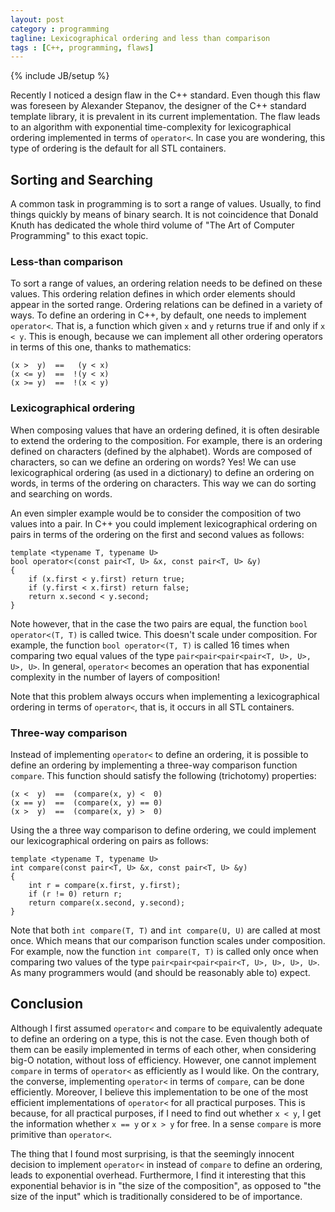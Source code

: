 ```yaml
---
layout: post
category : programming
tagline: Lexicographical ordering and less than comparison
tags : [C++, programming, flaws]
---
```

{% include JB/setup %}

Recently I noticed a design flaw in the C++ standard. Even though this flaw was foreseen by Alexander Stepanov, the designer of the C++ standard template library, it is prevalent in its current implementation. The flaw leads to an algorithm with exponential time-complexity for lexicographical ordering implemented in terms of `operator<`. In case you are wondering, this type of ordering is the default for all STL containers.


## Sorting and Searching

A common task in programming is to sort a range of values. Usually, to find things quickly by means of binary search. It is not coincidence that Donald Knuth has dedicated the whole third volume of "The Art of Computer Programming" to this exact topic.

### Less-than comparison
To sort a range of values, an ordering relation needs to be defined on these values. This ordering relation defines in which order elements should appear in the sorted range. Ordering relations can be defined in a variety of ways. To define an ordering in C++, by default, one needs to implement `operator<`. That is, a function which given `x` and `y` returns true if and only if `x < y`. This is enough, because we can implement all other ordering operators in terms of this one, thanks to mathematics:

	(x >  y)  ==   (y < x)
	(x <= y)  ==  !(y < x)
	(x >= y)  ==  !(x < y)


### Lexicographical ordering

When composing values that have an ordering defined, it is often desirable to extend the ordering to the composition. For example, there is an ordering defined on characters (defined by the alphabet). Words are composed of characters, so can we define an ordering on words? Yes! We can use lexicographical ordering (as used in a dictionary) to define an ordering on words, in terms of the ordering on characters. This way we can do sorting and searching on words.

An even simpler example would be to consider the composition of two values into a pair. In C++ you could implement lexicographical ordering on pairs in terms of the ordering on the first and second values as follows:

	template <typename T, typename U>
	bool operator<(const pair<T, U> &x, const pair<T, U> &y)
	{
		if (x.first < y.first) return true;
		if (y.first < x.first) return false;
		return x.second < y.second;
	}

Note however, that in the case the two pairs are equal, the function `bool operator<(T, T)` is called twice. This doesn't scale under composition. For example, the function `bool operator<(T, T)` is called 16 times when comparing two equal values of the type `pair<pair<pair<pair<T, U>, U>, U>, U>`. In general, `operator<` becomes an operation that has exponential complexity in the number of layers of composition!

Note that this problem always occurs when implementing a lexicographical ordering in terms of `operator<`, that is, it occurs in all STL containers.


### Three-way comparison

Instead of implementing `operator<` to define an ordering, it is possible to define an ordering by implementing a three-way comparison function `compare`. This function should satisfy the following (trichotomy) properties:

	(x <  y)  ==  (compare(x, y) <  0)
	(x == y)  ==  (compare(x, y) == 0)
	(x >  y)  ==  (compare(x, y) >  0)

Using the a three way comparison to define ordering, we could implement our lexicographical ordering on pairs as follows:

	template <typename T, typename U>
	int compare(const pair<T, U> &x, const pair<T, U> &y)
	{
		int r = compare(x.first, y.first);
		if (r != 0) return r;
		return compare(x.second, y.second);
	}

Note that both `int compare(T, T)` and `int compare(U, U)` are called at most once. Which means that our comparison function scales under composition. For example, now the function `int compare(T, T)` is called only once when comparing two values of the type `pair<pair<pair<pair<T, U>, U>, U>, U>`. As many programmers would (and should be reasonably able to) expect.


## Conclusion

Although I first assumed `operator<` and `compare` to be equivalently adequate to define an ordering on a type, this is not the case. Even though both of them can be easily implemented in terms of each other, when considering big-O notation, without loss of efficiency. However, one cannot implement `compare` in terms of `operator<` as efficiently as I would like. On the contrary, the converse, implementing `operator<` in terms of `compare`, can be done efficiently. Moreover, I believe this implementation to be one of the most efficient implementations of `operator<` for all practical purposes. This is because, for all practical purposes, if I need to find out whether `x < y`, I get the information whether `x == y` or `x > y` for free. In a sense `compare` is more primitive than `operator<`.

The thing that I found most surprising, is that the seemingly innocent decision to implement `operator<` in instead of `compare` to define an ordering, leads to exponential overhead. Furthermore, I find it interesting that this exponential behavior is in "the size of the composition", as opposed to "the size of the input" which is traditionally considered to be of importance.

